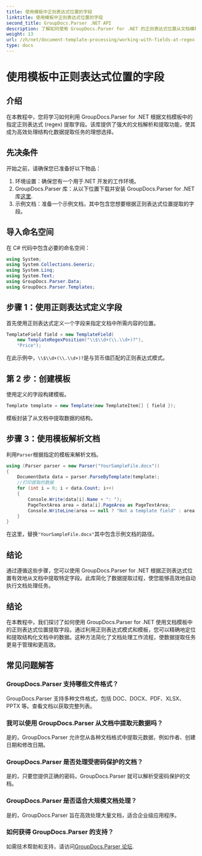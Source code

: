 ```yaml
---
title: 使用模板中正则表达式位置的字段
linktitle: 使用模板中正则表达式位置的字段
second_title: GroupDocs.Parser .NET API
description: 了解如何使用 GroupDocs.Parser for .NET 的正则表达式位置从文档模板中提取数据。高效地自动执行数据提取任务。
weight: 13
url: /zh/net/document-template-processing/working-with-fields-at-regex-positions-in-templates/
type: docs
---
```

# 使用模板中正则表达式位置的字段

## 介绍
在本教程中，您将学习如何利用 GroupDocs.Parser for .NET 根据文档模板中的指定正则表达式 (regex) 提取字段。该库提供了强大的文档解析和提取功能，使其成为高效处理结构化数据提取任务的理想选择。
## 先决条件
开始之前，请确保您已准备好以下物品：
1. 环境设置：确保您有一个用于.NET 开发的工作环境。
2.  GroupDocs.Parser 库：从以下位置下载并安装 GroupDocs.Parser for .NET 库[这里](https://releases.groupdocs.com/parser/net/).
3. 示例文档：准备一个示例文档，其中包含您想要根据正则表达式位置提取的字段。

## 导入命名空间
在 C# 代码中包含必要的命名空间：
```csharp
using System;
using System.Collections.Generic;
using System.Linq;
using System.Text;
using GroupDocs.Parser.Data;
using GroupDocs.Parser.Templates;
```
## 步骤 1：使用正则表达式定义字段
首先使用正则表达式定义一个字段来指定文档中所需内容的位置。
```csharp
TemplateField field = new TemplateField(
    new TemplateRegexPosition("\\$\\d+(\\.\\d+)?"),
    "Price");
```
在此示例中，`\\$\\d+(\\.\\d+)?`是与货币值匹配的正则表达式模式。
## 第 2 步：创建模板
使用定义的字段构建模板。
```csharp
Template template = new Template(new TemplateItem[] { field });
```
模板封装了从文档中提取数据的结构。
## 步骤 3：使用模板解析文档
利用`Parser`根据指定的模板来解析文档。
```csharp
using (Parser parser = new Parser("YourSampleFile.docx"))
{
    DocumentData data = parser.ParseByTemplate(template);
    //打印提取的数据
    for (int i = 0; i < data.Count; i++)
    {
        Console.Write(data[i].Name + ": ");
        PageTextArea area = data[i].PageArea as PageTextArea;
        Console.WriteLine(area == null ? "Not a template field" : area.Text);
    }
}
```
在这里，替换`"YourSampleFile.docx"`其中包含示例文档的路径。

## 结论
通过遵循这些步骤，您可以使用 GroupDocs.Parser for .NET 根据正则表达式位置有效地从文档中提取特定字段。此库简化了数据提取过程，使您能够高效地自动执行文档处理任务。

## 结论
在本教程中，我们探讨了如何使用 GroupDocs.Parser for .NET 使用文档模板中的正则表达式位置提取字段。通过利用正则表达式模式和模板，您可以精确地定位和提取结构化文档中的数据。这种方法简化了文档处理工作流程，使数据提取任务更易于管理和更高效。

## 常见问题解答
### GroupDocs.Parser 支持哪些文件格式？
GroupDocs.Parser 支持多种文件格式，包括 DOC、DOCX、PDF、XLSX、PPTX 等。查看文档以获取完整列表。
### 我可以使用 GroupDocs.Parser 从文档中提取元数据吗？
是的，GroupDocs.Parser 允许您从各种文档格式中提取元数据，例如作者、创建日期和修改日期。
### GroupDocs.Parser 是否处理受密码保护的文档？
是的，只要您提供正确的密码，GroupDocs.Parser 就可以解析受密码保护的文档。
### GroupDocs.Parser 是否适合大规模文档处理？
是的，GroupDocs.Parser 旨在高效处理大量文档，适合企业级应用程序。
### 如何获得 GroupDocs.Parser 的支持？
如需技术帮助和支持，请访问[GroupDocs.Parser 论坛](https://forum.groupdocs.com/c/parser/17).